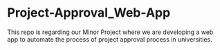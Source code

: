 # Project-Approval_Web-App
This repo is regarding our Minor Project where we are developing a web app to automate the process of project approval process in universities.
